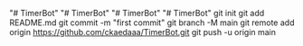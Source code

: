 "# TimerBot" 
"# TimerBot" 
"# TimerBot" 
"# TimerBot"  git init git add README.md git commit -m "first commit" git branch -M main git remote add origin https://github.com/ckaedaaa/TimerBot.git git push -u origin main
